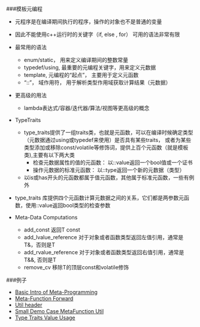 ###模板元编程
- 元程序是在编译期间执行的程序，操作的对象也不是普通的变量
- 因此不能使用c++运行时的关键字（if, else , for） 可用的语法非常有限
- 最常用的语法
  - enum/static， 用来定义编译期间的整数常量
  - typedef/using, 最重要的元编程关键字，用来定义元数据
  - template, 元编程的“起点”， 主要用于定义元函数
  - “::”， 域作用符， 用于解析类型作用域获取计算结果（元数据）
- 更高级的用法
  - lambda表达式/容器/迭代器/算法/视图等更高级的概念
- TypeTraits
    - type_traits提供了一组traits类，也就是元函数，可以在编译时候确定类型（元数据通过using或typedef来使用）是否具有某些traits，
    或者为某些类型添加或移除const/volatile等修饰词，提供上百个元函数（就是模板类),主要有以下两大类
        - 检查元数据属性的值的元函数： 以::value返回一个bool值或一个证书
        - 操作元数据的标准元函数： 以::type返回一个新的元数据（类型）
    - 以is或has开头的元函数都属于值元函数，其他属于标准元函数，一些有例外
    
- type_traits 库提供四个元函数计算元数据之间的关系，它们都是两参数元函数，使用::value返回bool类型的检查参数

- Meta-Data Computations
    - add_const<T> 返回T const
    - add_lvalue_reference<T> 对于对象或者函数类型返回左值引用，通常是T&，否则是T
    - add_rvalue_reference<T> 对于对象或者函数类型返回右值引用，通常是T&&, 否则是T
    - remove_cv<T> 移除T的顶层const和volatile修饰
    
###例子
- [Basic Intro of Meta-Programming](MetaFunction.cpp)
- [Meta-Function Forward](MetaFunctionForward.cpp)
- [Util header](MetaFunctionTool.h)
- [Small Demo Case MetaFunction Util](MetaFunctionTool.cpp)
- [Type Traits Value Usage](TypeTraitsUsage.cpp)